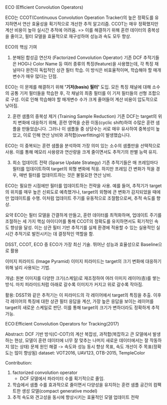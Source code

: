 ECO (Efficient Convolution Operators)

ECO는 CCOT(Continuous Convolution Operation Tracker)의 높은 정확도를 유지하면서 연산 효율성을 획기적으로 개선한 추적 알고리즘. 
CCOT는 매우 정확했지만 계산 비용이 높아 실시간 추적에 어려움. 
=> 이를 해결하기 위해 훈련 데이터의 중복성을 줄이고, 필터 모델을 효율적으로 재구성하여 성능과 속도 모두 향상.

ECO의 핵심 기여

1. 분해된 합성곱 연산자 (Factorized Convolution Operator)
기존 DCF 추적기들은 HOG나 Color Name 등 여러 종류의 특징(feature)을 사용했는데, 각 특징 채널마다 완전히 독립적인 상관 필터 학습. 이 방식은 비효율적이며, 학습해야 할 매개변수가 매우 많다는 단점.

ECO는 이 문제를 해결하기 위해 **'기저(basis) 필터'** 도입. 모든 특징 채널에 대해 소수의 공통 기저 필터들을 학습한 후, 각 채널의 최종 필터를 이 기저 필터들의 선형 조합으로 구성. 이로 인해 학습해야 할 매개변수 수가 크게 줄어들어 계산 비용이 압도적으로 낮아짐.

2. 훈련 샘플의 중복성 제거 (Training Sample Reduction)
기존 DCF는 target의 위치 변화에 대응하기 위해, 훈련 영역을 순환 이동(cyclic shift)하여 수많은 훈련 샘플을 만들었습니다. 그러나 이 샘플들 중 상당수는 서로 매우 유사하여 중복성이 높았고, 이로 인해 연산 낭비와 과적합(overfitting)이 발생했습니다.

ECO는 이 중복되는 훈련 샘플을 분석하여 가장 의미 있는 소수의 샘플만을 선택적으로 사용. 이를 통해 메모리 사용량과 연산량을 크게 줄이면서도 추적기의 판별 능력 유지.

3. 희소 업데이트 전략 (Sparse Update Strategy)
기존 추적기들은 매 프레임마다 필터를 업데이트하여 target의 외형 변화에 적응. 하지만 프레임 간 변화가 적을 경우, 매번 필터를 업데이트하는 것은 불필요한 연산 낭비.

ECO는 필요한 시점에만 필터를 업데이트하는 전략을 사용. 예를 들어, 추적기가 target의 위치를 매우 높은 신뢰도로 예측했거나, target의 외형에 큰 변화가 감지되었을 때에만 업데이트를 수행. 이처럼 업데이트 주기를 유동적으로 조절함으로써, 추적 속도를 향상.

요약
ECO는 필터 모델을 간결하게 만들고, 훈련 데이터를 최적화하며, 업데이트 주기를 조절하는 세 가지 핵심 아이디어를 통해 CCOT의 정확도를 유지하면서도 획기적인 속도 향상을 달성. 이는 상관 필터 기반 추적기를 실제 환경에 적용할 수 있는 실용적인 실시간 추적기로 발전시키는 데 결정적인 역할을 함.

DSST, CCOT, ECO 중 ECO가 가장 최신 기술. 뛰어난 성능과 효율성으로 Baseline으로 활용


이미지 피라미드 (Image Pyramid)
이미지 피라미드는 target의 크기 변화에 대응하기 위해 널리 사용되는 기법.

개념: 원본 이미지를 다양한 크기(스케일)로 재조정하여 여러 이미지 레이어(층)를 쌓는 방식. 마치 피라미드처럼 아래로 갈수록 이미지가 커지고 위로 갈수록 작아짐.

활용: DSST와 같은 추적기는 이 피라미드의 각 레이어에서 target의 특징을 추출. 이후 각 레이어의 특징에 대한 상관 필터 응답을 계산, 가장 높은 응답을 보이는 레이어를 target의 새로운 스케일로 판단. 이를 통해 target의 크기가 변하더라도 정확하게 추적 가능.


ECO:Efficient Convolution Operators for Tracking(2017)

Abstract:
DCF 기반 방식(C-COT)의 계산 복잡성, 과적합(복잡하고 큰 모델에서 발생하는 현상, 모델이 훈련 데이터에 너무 잘 맞추는 나머지 새로운 데이터에서는 잘 작동하지 않는 상태) 문제 원인 해결 -> 속도와 성능 동시 향상 목표, 속도 개선이 주 목표(정확도는 많이 향상됨)
dataset: VOT2016, UAV123, OTB-2015, TempleColor


Contribution:


1. factorized convolution operator
   - DCF 모델에서 파라미터 수를 획기적으로 줄임.
2. 학습에서 샘플 수를 효과적으로 줄이면서 다양성을 유지하는 훈련 샘플 공간의 컴팩트한 생성 모델(compact generative model)
3. 추적 속도와 견고성을 동시에 향상시키는 효율적인 모델 업데이트 전략



